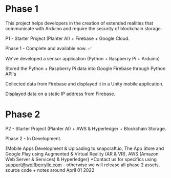 # Phase 1
This project helps developers in the creation of extended realities that communicate with Arduino and require the security of blockchain storage.

P1 - Starter Project (Planter AI) + Firebase + Google Cloud.

Phase 1 - Complete and available now. ✅

We've developed a sensor application (Python + Raspberry Pi + Arduino)

Stored the Python + Raspberry Pi data into Google Firebase through Python API's

Collected data from Firebase and displayed it in a Unity mobile application.

Displayed data on a static IP address from Firebase.
    
    
# Phase 2
P2 - Starter Project (Planter AI) + AWS & Hyperledger + Blockchain Storage.

Phase 2  - In Development.

{Mobile Apps Development & Uploading to snapcraft.io, The App Store and Google Play using Augmented & Virtual Reality (AR & VR), AWS (Amazon Web Server & Services) & Hyperledger} *Contact us for specifics using support@wolfberryllc.com - otherwise we will release all phase 2 assets, source code + notes around April 01 2022
